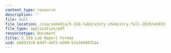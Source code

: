 ```yaml
---
content_type: resource
description: ''
file: null
file_location: /coursemedia/5-310-laboratory-chemistry-fall-2019/eb8333c0b447ddf2e504b3a34d40721e_MIT5_310F19_report.pdf
file_type: application/pdf
resourcetype: Document
title: 5.310 Lab Report Format
uid: eb8333c0-b447-ddf2-e504-b3a34d40721e
---
```

